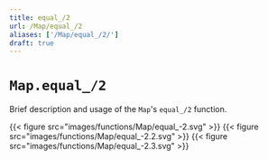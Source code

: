 ```yaml
---
title: equal_/2
url: /Map/equal_/2
aliases: ['/Map/equal_/2/']
draft: true
---
```


# `Map.equal_/2`
Brief description and usage of the `Map`'s `equal_/2` function.

{{< figure src="images/functions/Map/equal_-2.svg" >}}
{{< figure src="images/functions/Map/equal_-2.2.svg" >}}
{{< figure src="images/functions/Map/equal_-2.3.svg" >}}
